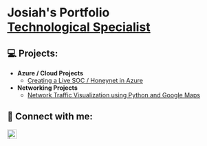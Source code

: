 <h1>Josiah's Portfolio <br/><a href="https://github.com/joshmadakor1"> <a href="https://www.linkedin.com/in/joshmadakor/">Technological Specialist</a>
<h2>💻 Projects:</h2>

- <b>Azure / Cloud Projects</b>
  - [Creating a Live SOC / Honeynet in Azure](https://github.com/clevelandjosiah/Azure-Honeynet)
- <b>Networking Projects</b>
  - [Network Traffic Visualization using Python and Google Maps](https://github.com/clevelandjosiah/Azure-Honeynet)

<h2> 🤳 Connect with me:</h2>

[<img align="left" alt=" | LinkedIn" width="22px" src="https://cdn.jsdelivr.net/npm/simple-icons@v3/icons/linkedin.svg" />][linkedin]


[linkedin]: https://linkedin.com/in/anthonycleveland



<!--
